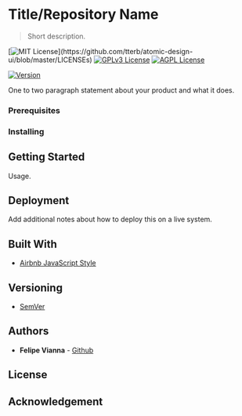 # Title/Repository Name
> Short description.

[![MIT License](https://img.shields.io/apm/l/atomic-design-ui.svg?)](https://github.com/tterb/atomic-design-ui/blob/master/LICENSEs)
[![GPLv3 License](https://img.shields.io/badge/License-GPL%20v3-yellow.svg)](https://opensource.org/licenses/)
[![AGPL License](https://img.shields.io/badge/license-AGPL-blue.svg)](http://www.gnu.org/licenses/agpl-3.0)  

[![Version](https://badge.fury.io/gh/tterb%2FHyde.svg)](https://badge.fury.io/gh/tterb%2FHyde)

One to two paragraph statement about your product and what it does.

### Prerequisites

### Installing

## Getting Started

Usage.

## Deployment

Add additional notes about how to deploy this on a live system.

## Built With

- [Airbnb JavaScript Style](https://github.com/airbnb/javascript)

## Versioning

- [SemVer](http://semver.org/)

## Authors

- **Felipe Vianna** - [Github](https://github.com/felipesvianna)

## License

## Acknowledgement
